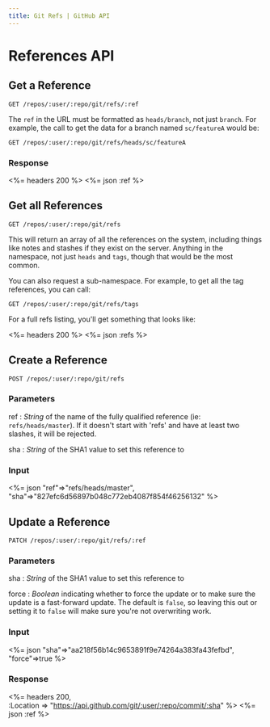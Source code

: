 ```yaml
---
title: Git Refs | GitHub API
---
```


# References API

## Get a Reference

    GET /repos/:user/:repo/git/refs/:ref

The `ref` in the URL must be formatted as `heads/branch`, not just `branch`. For example, the call to get the data for a branch named `sc/featureA` would be:

    GET /repos/:user/:repo/git/refs/heads/sc/featureA

### Response

<%= headers 200 %>
<%= json :ref %>

## Get all References

    GET /repos/:user/:repo/git/refs

This will return an array of all the references on the system, including
things like notes and stashes if they exist on the server.  Anything in
the namespace, not just `heads` and `tags`, though that would be the
most common.

You can also request a sub-namespace. For example, to get all the tag
references, you can call:

    GET /repos/:user/:repo/git/refs/tags

For a full refs listing, you'll get something that looks like:

<%= headers 200 %>
<%= json :refs %>


## Create a Reference

    POST /repos/:user/:repo/git/refs

### Parameters

ref
: _String_ of the name of the fully qualified reference (ie: `refs/heads/master`).
  If it doesn't start with 'refs' and have at least two slashes, it will be rejected.

sha
: _String_ of the SHA1 value to set this reference to

### Input

<%= json "ref"=>"refs/heads/master",\
         "sha"=>"827efc6d56897b048c772eb4087f854f46256132" %>

## Update a Reference

    PATCH /repos/:user/:repo/git/refs/:ref

### Parameters

sha
: _String_ of the SHA1 value to set this reference to

force
: _Boolean_ indicating whether to force the update or to make sure the
update is a fast-forward update. The default is `false`, so leaving this
out or setting it to `false` will make sure you're not overwriting work.

### Input

<%= json "sha"=>"aa218f56b14c9653891f9e74264a383fa43fefbd",\
         "force"=>true %>

### Response

<%= headers 200, \
      :Location => "https://api.github.com/git/:user/:repo/commit/:sha" %>
<%= json :ref %>


